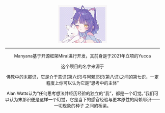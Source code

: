 <div align="center">
   <img width="160" src="QQ图片20230623102552.jpg" alt="logo"></br>

   

----


Manyana基于开源框架Mirai进行开发，其前身是于2021年立项的Yucca

这个项目的名字来源于
     <p>佛教中的末那识，它是介于意识(第六识)与阿赖耶识(第八识)之间的第七识，一定程度上你可以认为它是“思考中的主体”</p>
     <p>Alan Watts认为“任何思考想法并经历经验的独⽴的“我”，都是⼀个幻觉。”我们可以认为末那识便是这样一个幻觉，它是当下的感官经验与更本原性的阿赖耶识——一切现象的种子 之间的桥梁。</p>
</div>


